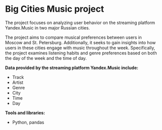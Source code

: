 # Big Cities Music project #

The project focuses on analyzing user behavior on the streaming platform Yandex.Music in two major Russian cities.

The project aims to compare musical preferences between users in Moscow and St. Petersburg.
Additionally, it seeks to gain insights into how users in these cities engage with music throughout the week.
Specifically, the project examines listening habits and genre preferences based on both the day of the week and the time of day.


**Data provided by the streaming platform Yandex.Music include:**

- Track
- Artist
- Genre
- City
- Time
- Day

**Tools and libraries:**

- Python, pandas